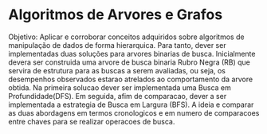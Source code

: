 # Algoritmos de Arvores e Grafos 
Objetivo:
Aplicar e corroborar conceitos adquiridos sobre algoritmos de manipulação de dados de forma hierarquica. 
Para tanto, dever ser implementadas duas soluções para arvores binarias de busca.
Inicialmente devera ser construida uma arvore de busca binaria  Rubro Negra (RB)
que servira de estrutura para as buscas a serem avaliadas, ou seja, os desempenhos 
observados estarao atrelados ao comportamento da arvore obtida. 
Na primeira solucao dever ser implementada uma Busca em Profundidade(DFS).
Em seguida, afim de comparacao, dever a ser implementada a estrategia de Busca em Largura (BFS). 
A ideia e comparar as duas abordagens em termos cronologicos e em numero de comparacoes entre chaves para se realizar operacoes de busca. 
